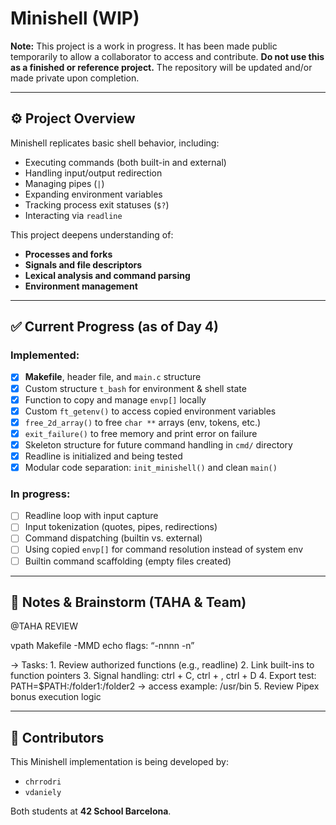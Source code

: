 # Minishell (WIP)

**Note:** This project is a work in progress. It has been made public temporarily to allow a collaborator to access and contribute. **Do not use this as a finished or reference project.** The repository will be updated and/or made private upon completion.

---

## ⚙️ Project Overview

Minishell replicates basic shell behavior, including:
- Executing commands (both built-in and external)
- Handling input/output redirection
- Managing pipes (`|`)
- Expanding environment variables
- Tracking process exit statuses (`$?`)
- Interacting via `readline`

This project deepens understanding of:
- **Processes and forks**
- **Signals and file descriptors**
- **Lexical analysis and command parsing**
- **Environment management**

---

## ✅ Current Progress (as of Day 4)

### Implemented:
- [x] **Makefile**, header file, and `main.c` structure
- [x] Custom structure `t_bash` for environment & shell state
- [x] Function to copy and manage `envp[]` locally
- [x] Custom `ft_getenv()` to access copied environment variables
- [x] `free_2d_array()` to free `char **` arrays (env, tokens, etc.)
- [x] `exit_failure()` to free memory and print error on failure
- [x] Skeleton structure for future command handling in `cmd/` directory
- [x] Readline is initialized and being tested
- [x] Modular code separation: `init_minishell()` and clean `main()`

### In progress:
- [ ] Readline loop with input capture
- [ ] Input tokenization (quotes, pipes, redirections)
- [ ] Command dispatching (builtin vs. external)
- [ ] Using copied `envp[]` for command resolution instead of system env
- [ ] Builtin command scaffolding (empty files created)

---

## 🧠 Notes & Brainstorm (TAHA & Team)

@TAHA REVIEW

vpath Makefile -MMD
echo flags: “-nnnn -n”

→ Tasks:
	1.	Review authorized functions (e.g., readline)
	2.	Link built-ins to function pointers
	3.	Signal handling: ctrl + C, ctrl + , ctrl + D
	4.	Export test: PATH=$PATH:/folder1:/folder2
→ access example: /usr/bin
	5.	Review Pipex bonus execution logic

---

## 👥 Contributors

This Minishell implementation is being developed by:

- `chrrodri`
- `vdaniely`

Both students at **42 School Barcelona**.